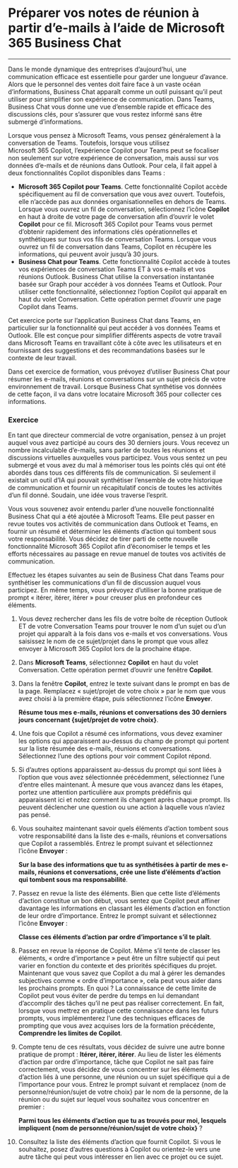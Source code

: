 
# Préparer vos notes de réunion à partir d’e-mails à l’aide de Microsoft 365 Business Chat
---
Dans le monde dynamique des entreprises d’aujourd’hui, une communication efficace est essentielle pour garder une longueur d’avance. Alors que le personnel des ventes doit faire face à un vaste océan d’informations, Business Chat apparaît comme un outil puissant qu’il peut utiliser pour simplifier son expérience de communication. Dans Teams, Business Chat vous donne une vue d’ensemble rapide et efficace des discussions clés, pour s’assurer que vous restez informé sans être submergé d’informations.

Lorsque vous pensez à Microsoft Teams, vous pensez généralement à la conversation de Teams. Toutefois, lorsque vous utilisez Microsoft 365 Copilot, l’expérience Copilot pour Teams peut se focaliser non seulement sur votre expérience de conversation, mais aussi sur vos données d’e-mails et de réunions dans Outlook. Pour cela, il fait appel à deux fonctionnalités Copilot disponibles dans Teams :

 -  **Microsoft 365 Copilot pour Teams**. Cette fonctionnalité Copilot accède spécifiquement au fil de conversation que vous avez ouvert. Toutefois, elle n’accède pas aux données organisationnelles en dehors de Teams. Lorsque vous ouvrez un fil de conversation, sélectionnez l’icône **Copilot** en haut à droite de votre page de conversation afin d’ouvrir le volet **Copilot** pour ce fil. Microsoft 365 Copilot pour Teams vous permet d’obtenir rapidement des informations clés opérationnelles et synthétiques sur tous vos fils de conversation Teams. Lorsque vous ouvrez un fil de conversation dans Teams, Copilot en récupère les informations, qui peuvent avoir jusqu’à 30 jours.
 -  **Business Chat pour Teams**. Cette fonctionnalité Copilot accède à toutes vos expériences de conversation Teams ET à vos e-mails et vos réunions Outlook. Business Chat utilise la conversation instantanée basée sur Graph pour accéder à vos données Teams et Outlook. Pour utiliser cette fonctionnalité, sélectionnez l’option Copilot qui apparaît en haut du volet Conversation. Cette opération permet d’ouvrir une page Copilot dans Teams.

Cet exercice porte sur l’application Business Chat dans Teams, en particulier sur la fonctionnalité qui peut accéder à vos données Teams et Outlook. Elle est conçue pour simplifier différents aspects de votre travail dans Microsoft Teams en travaillant côte à côte avec les utilisateurs et en fournissant des suggestions et des recommandations basées sur le contexte de leur travail.

Dans cet exercice de formation, vous prévoyez d’utiliser Business Chat pour résumer les e-mails, réunions et conversations sur un sujet précis de votre environnement de travail. Lorsque Business Chat synthétise vos données de cette façon, il va dans votre locataire Microsoft 365 pour collecter ces informations.

### Exercice

En tant que directeur commercial de votre organisation, pensez à un projet auquel vous avez participé au cours des 30 derniers jours. Vous recevez un nombre incalculable d’e-mails, sans parler de toutes les réunions et discussions virtuelles auxquelles vous participez. Vous vous sentez un peu submergé et vous avez du mal à mémoriser tous les points clés qui ont été abordés dans tous ces différents fils de communication. Si seulement il existait un outil d’IA qui pouvait synthétiser l’ensemble de votre historique de communication et fournir un récapitulatif concis de toutes les activités d’un fil donné. Soudain, une idée vous traverse l’esprit.

Vous vous souvenez avoir entendu parler d’une nouvelle fonctionnalité Business Chat qui a été ajoutée à Microsoft Teams. Elle peut passer en revue toutes vos activités de communication dans Outlook et Teams, en fournir un résumé et déterminer les éléments d’action qui tombent sous votre responsabilité. Vous décidez de tirer parti de cette nouvelle fonctionnalité Microsoft 365 Copilot afin d’économiser le temps et les efforts nécessaires au passage en revue manuel de toutes vos activités de communication.

Effectuez les étapes suivantes au sein de Business Chat dans Teams pour synthétiser les communications d’un fil de discussion auquel vous participez. En même temps, vous prévoyez d’utiliser la bonne pratique de prompt « itérer, itérer, itérer » pour creuser plus en profondeur ces éléments.

1.  Vous devez rechercher dans les fils de votre boîte de réception Outlook ET de votre Conversation Teams pour trouver le nom d’un sujet ou d’un projet qui apparaît à la fois dans vos e-mails et vos conversations. Vous saisissez le nom de ce sujet/projet dans le prompt que vous allez envoyer à Microsoft 365 Copilot lors de la prochaine étape.
2.  Dans **Microsoft Teams**, sélectionnez **Copilot** en haut du volet Conversation. Cette opération permet d’ouvrir une fenêtre **Copilot**.
3.  Dans la fenêtre **Copilot**, entrez le texte suivant dans le prompt en bas de la page. Remplacez « sujet/projet de votre choix » par le nom que vous avez choisi à la première étape, puis sélectionnez l’icône **Envoyer**.
    
    **Résume tous mes e-mails, réunions et conversations des 30 derniers jours concernant \{sujet/projet de votre choix\}**.
4.  Une fois que Copilot a résumé ces informations, vous devez examiner les options qui apparaissent au-dessus du champ de prompt qui portent sur la liste résumée des e-mails, réunions et conversations. Sélectionnez l’une des options pour voir comment Copilot répond.
5.  Si d’autres options apparaissent au-dessus du prompt qui sont liées à l’option que vous avez sélectionnée précédemment, sélectionnez l’une d’entre elles maintenant. À mesure que vous avancez dans les étapes, portez une attention particulière aux prompts prédéfinis qui apparaissent ici et notez comment ils changent après chaque prompt. Ils peuvent déclencher une question ou une action à laquelle vous n’aviez pas pensé.
6.  Vous souhaitez maintenant savoir quels éléments d’action tombent sous votre responsabilité dans la liste des e-mails, réunions et conversations que Copilot a rassemblés. Entrez le prompt suivant et sélectionnez l’icône **Envoyer** :
    
    **Sur la base des informations que tu as synthétisées à partir de mes e-mails, réunions et conversations, crée une liste d’éléments d’action qui tombent sous ma responsabilité**.
7.  Passez en revue la liste des éléments. Bien que cette liste d’éléments d’action constitue un bon début, vous sentez que Copilot peut affiner davantage les informations en classant les éléments d’action en fonction de leur ordre d’importance. Entrez le prompt suivant et sélectionnez l’icône **Envoyer** :
    
    **Classe ces éléments d’action par ordre d’importance s’il te plaît**.
8.  Passez en revue la réponse de Copilot. Même s’il tente de classer les éléments, « ordre d’importance » peut être un filtre subjectif qui peut varier en fonction du contexte et des priorités spécifiques du projet. Maintenant que vous savez que Copilot a du mal à gérer les demandes subjectives comme « ordre d’importance », cela peut vous aider dans les prochains prompts. En quoi ? La connaissance de cette limite de Copilot peut vous éviter de perdre du temps en lui demandant d’accomplir des tâches qu’il ne peut pas réaliser correctement. En fait, lorsque vous mettrez en pratique cette connaissance dans les futurs prompts, vous implémenterez l’une des techniques efficaces de prompting que vous avez acquises lors de la formation précédente, **Comprendre les limites de Copilot**.
9.  Compte tenu de ces résultats, vous décidez de suivre une autre bonne pratique de prompt : **Itérer, itérer, itérer**. Au lieu de lister les éléments d’action par ordre d’importance, tâche que Copilot ne sait pas faire correctement, vous décidez de vous concentrer sur les éléments d’action liés à une personne, une réunion ou un sujet spécifique qui a de l’importance pour vous. Entrez le prompt suivant et remplacez \{nom de personne/réunion/sujet de votre choix\} par le nom de la personne, de la réunion ou du sujet sur lequel vous souhaitez vous concentrer en premier :
    
    **Parmi tous les éléments d’action que tu as trouvés pour moi, lesquels impliquent \{nom de personne/réunion/sujet de votre choix\}** ?
10. Consultez la liste des éléments d’action que fournit Copilot. Si vous le souhaitez, posez d’autres questions à Copilot ou orientez-le vers une autre tâche qui peut vous intéresser en lien avec ce projet ou ce sujet.

